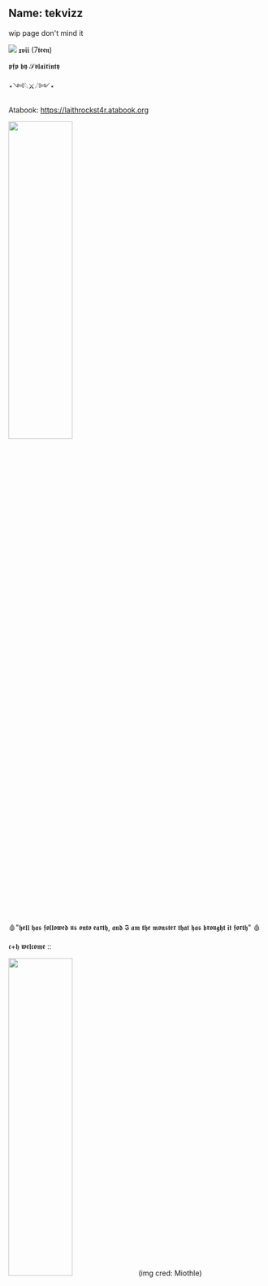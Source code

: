 ## Name: tekvizz
wip page don't mind it

<img src=https://64.media.tumblr.com/3b7321bada87dfc1740e7a2e0f1d1e0f/b99154f9d7a7dfb4-84/s400x600/0e2ce73c2fbdea3be5333dd7b318fd7b5997bee1.gif>
𝖝𝖛𝖎𝖎
(7𝖙𝖊𝖊𝖓)
 
 𝖕𝖋𝖕 𝖇𝖞 𝒮𝖔𝖑𝖆𝖎𝖗𝖎𝖓𝖙𝖞
 
  
   ⋆༺𓆩⚔𓆪༻⋆
   
Atabook: https://laithrockst4r.atabook.org
 
<img src="https://wallpapercave.com/wp/wp10915275.jpg" width=50% height=40%>

🩸"𝖍𝖊𝖑𝖑 𝖍𝖆𝖘 𝖋𝖔𝖑𝖑𝖔𝖜𝖊𝖉 𝖚𝖘 𝖔𝖓𝖙𝖔 𝖊𝖆𝖗𝖙𝖍, 𝖆𝖓𝖉 𝕴 𝖆𝖒 𝖙𝖍𝖊 𝖒𝖔𝖓𝖘𝖙𝖊𝖗 𝖙𝖍𝖆𝖙 𝖍𝖆𝖘 𝖇𝖗𝖔𝖚𝖌𝖍𝖙 𝖎𝖙 𝖋𝖔𝖗𝖙𝖍" 🩸

𝖈+𝖍 𝖜𝖊𝖑𝖈𝖔𝖒𝖊 :: 

<img src=https://i.pinimg.com/1200x/0f/35/7e/0f357e51d4aa527aa06e5d98cde753f3.jpg width=50% height=40%>
(img cred: Miothle)
